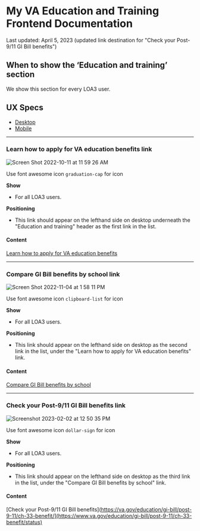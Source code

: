 # My VA Education and Training Frontend Documentation
Last updated: April 5, 2023 (updated link destination for "Check your Post-9/11 GI Bill benefits")

## When to show the ‘Education and training’ section
We show this section for every LOA3 user.

## UX Specs
- [Desktop](https://www.sketch.com/s/9b0e6efc-423a-4354-9db3-ab2083d566c9/a/uuid/E6ADDE2C-0D24-484F-A829-CEA239BD56E6)
- [Mobile](https://www.sketch.com/s/9b0e6efc-423a-4354-9db3-ab2083d566c9/a/uuid/2E99F689-11DF-4216-A2AE-6DA7F21A09CC)

---

### Learn how to apply for VA education benefits link

![Screen Shot 2022-10-11 at 11 59 26 AM](https://user-images.githubusercontent.com/97965610/195142181-985ca719-71fb-4622-9703-324628943cfa.png)

Use font awesome icon `graduation-cap` for icon

**Show**
- For all LOA3 users.

**Positioning**
- This link should appear on the lefthand side on desktop underneath the "Education and training" header as the first link in the list.

#### Content

[Learn how to apply for VA education benefits](https://va.gov/education/how-to-apply/)

---

### Compare GI Bill benefits by school link

![Screen Shot 2022-11-04 at 1 58 11 PM](https://user-images.githubusercontent.com/97965610/200045566-3944b487-30e8-44fc-832d-e331cfcc1635.png)

Use font awesome icon `clipboard-list` for icon

**Show**
- For all LOA3 users.

**Positioning**
- This link should appear on the lefthand side on desktop as the second link in the list, under the "Learn how to apply for VA education benefits" link.

#### Content

[Compare GI Bill benefits by school](https://va.gov/education/gi-bill-comparison-tool)

---

### Check your Post-9/11 GI Bill benefits link

![Screenshot 2023-02-02 at 12 50 35 PM](https://user-images.githubusercontent.com/97965610/216402825-7701c922-a4b9-43bb-82f5-dc404003a544.png)

Use font awesome icon `dollar-sign` for icon

**Show**
- For all LOA3 users.

**Positioning**
- This link should appear on the lefthand side on desktop as the third link in the list, under the "Compare GI Bill benefits by school" link.

#### Content

[Check your Post-9/11 GI Bill benefits](https://va.gov/education/gi-bill/post-9-11/ch-33-benefit/](https://www.va.gov/education/gi-bill/post-9-11/ch-33-benefit/status)
